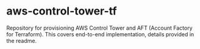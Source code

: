 # aws-control-tower-tf
Repository for provisioning AWS Control Tower and AFT (Account Factory for Terraform). This covers end-to-end implementation, details provided in the readme. 
